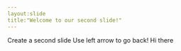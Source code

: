 ```yaml
---
layout:slide
title:"Welcome to our second slide!"
---
```

Create a second slide
Use left arrow to go back!
Hi there
